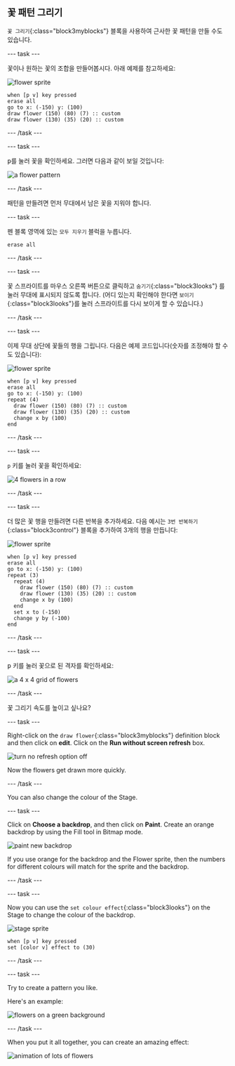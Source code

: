 ## 꽃 패턴 그리기

`꽃 그리기`{:class="block3myblocks"} 블록을 사용하여 근사한 꽃 패턴을 만들 수도 있습니다.

\--- task \---

꽃이나 원하는 꽃의 조합을 만들어봅시다. 아래 예제를 참고하세요:

![flower sprite](images/flower-sprite.png)

```blocks3
when [p v] key pressed
erase all
go to x: (-150) y: (100)
draw flower (150) (80) (7) :: custom
draw flower (130) (35) (20) :: custom
```

\--- /task \---

\--- task \---

<kbd>p</kbd>를 눌러 꽃을 확인하세요. 그러면 다음과 같이 보일 것입니다:

![a flower pattern](images/flower-for-pattern-example.png)

\--- /task \---

패턴을 만들려면 먼저 무대에서 남은 꽃을 지워야 합니다.

\--- task \---

펜 블록 영역에 있는 `모두 지우기` 블럭을 누릅니다.

```blocks3
erase all
```

\--- /task \---

\--- task \---

꽃 스프라이트를 마우스 오른쪽 버튼으로 클릭하고 `숨기기`{:class="block3looks"} 를 눌러 무대에 표시되지 않도록 합니다. (어디 있는지 확인해야 한다면 `보이기`{:class="block3looks"}를 눌러 스프라이트를 다시 보이게 할 수 있습니다.)

\--- /task \---

\--- task \---

이제 무대 상단에 꽃들의 행을 그립니다. 다음은 예제 코드입니다(숫자를 조정해야 할 수도 있습니다):

![flower sprite](images/flower-sprite.png)

```blocks3
when [p v] key pressed
erase all
go to x: (-150) y: (100)
repeat (4) 
  draw flower (150) (80) (7) :: custom
  draw flower (130) (35) (20) :: custom
  change x by (100)
end
```

\--- /task \---

\--- task \---

`p` 키를 눌러 꽃을 확인하세요:

![4 flowers in a row](images/flower-pattern-row-example.png)

\--- /task \---

\--- task \---

더 많은 꽃 행을 만들려면 다른 반복을 추가하세요. 다음 예시는 `3번 반복하기`{:class="block3control"} 블록을 추가하여 3개의 행을 만듭니다:

![flower sprite](images/flower-sprite.png)

```blocks3
when [p v] key pressed
erase all
go to x: (-150) y: (100)
repeat (3) 
  repeat (4) 
    draw flower (150) (80) (7) :: custom
    draw flower (130) (35) (20) :: custom
    change x by (100)
  end
  set x to (-150)
  change y by (-100)
end
```

\--- /task \---

\--- task \---

<kbd>p</kbd> 키를 눌러 꽃으로 된 격자를 확인하세요:

![a 4 x 4 grid of flowers](images/flower-pattern-rows-example.png)

\--- /task \---

꽃 그리기 속도를 높이고 싶나요?

\--- task \---

Right-click on the `draw flower`{:class="block3myblocks"} definition block and then click on **edit**. Click on the **Run without screen refresh** box.

![turn no refresh option off](images/flower-no-refresh.png)

Now the flowers get drawn more quickly.

\--- /task \---

You can also change the colour of the Stage.

\--- task \---

Click on **Choose a backdrop**, and then click on **Paint**. Create an orange backdrop by using the Fill tool in Bitmap mode.

![paint new backdrop](images/flower-orange-backdrop.png)

If you use orange for the backdrop and the Flower sprite, then the numbers for different colours will match for the sprite and the backdrop.

\--- /task \---

\--- task \---

Now you can use the `set colour effect`{:class="block3looks"} on the Stage to change the colour of the backdrop.

![stage sprite](images/stage-sprite.png)

```blocks3
when [p v] key pressed
set [color v] effect to (30)
```

\--- /task \---

\--- task \---

Try to create a pattern you like.

Here's an example:

![flowers on a green background](images/flower-pattern-background.png)

\--- /task \---

When you put it all together, you can create an amazing effect:

![animation of lots of flowers](images/flower-gen-example.gif)